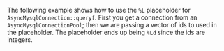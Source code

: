 The following example shows how to use the `%L` placeholder for `AsyncMysqlConnection::queryf`. First you get a connection from an `AsyncMysqlConnectionPool`; then we are passing a vector of ids to used in the placeholder. The placeholder ends up being `%Ld` since the ids are integers.
